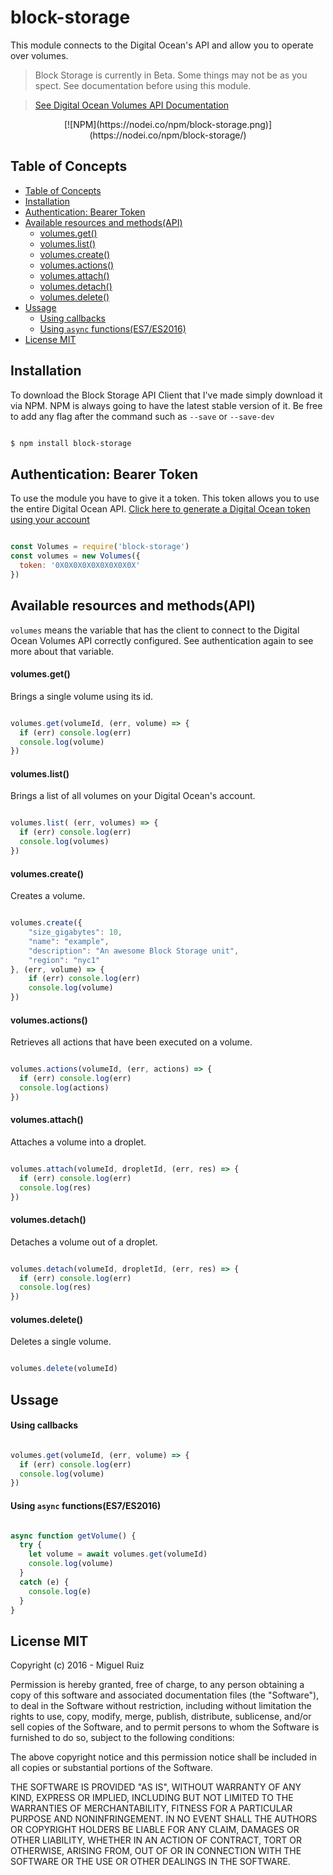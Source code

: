 # block-storage

This module connects to the Digital Ocean's API and allow you to operate over volumes.

  > Block Storage is currently in Beta. Some things may not be as you spect. See documentation before using this module.

  > [See Digital Ocean Volumes API Documentation](https://developers.digitalocean.com/documentation/v2/block-storage-beta/)

<center>[![NPM](https://nodei.co/npm/block-storage.png)](https://nodei.co/npm/block-storage/)</center>

## Table of Concepts

- [Table of Concepts](#table-of-concepts)
- [Installation](#installation)
- [Authentication: Bearer Token](#authentication-bearer-token)
- [Available resources and methods(API)](#available-resources-and-methodsapi)
  - [volumes.get()](#volumesget)
  - [volumes.list()](#volumeslist)
  - [volumes.create()](#volumescreate)
  - [volumes.actions()](#volumesactions)
  - [volumes.attach()](#volumesattach)
  - [volumes.detach()](#volumesdetach)
  - [volumes.delete()](#volumesdelete)
- [Ussage](#ussage)
  - [Using callbacks](#using-callbacks)
  - [Using `async` functions(ES7/ES2016)](#using-async-functionses7es2016)
- [License MIT](#license-mit)

## Installation

To download the Block Storage API Client that I've made simply download it via NPM. NPM is always going to have the latest stable version of it. Be free to add any flag after the command such as `--save` or `--save-dev`

```bash

$ npm install block-storage

```

## Authentication: Bearer Token

To use the module you have to give it a token. This token allows you to use the entire Digital Ocean API.  [Click here to generate a Digital Ocean token using your account](https://cloud.digitalocean.com/settings/api/tokens/new)

```js

const Volumes = require('block-storage')
const volumes = new Volumes({
  token: '0X0X0X0X0X0X0X0X0X'
})

```

## Available resources and methods(API)

`volumes` means the variable that has the client to connect to the Digital Ocean Volumes API correctly configured. See authentication again to see more about that variable.

#### volumes.get()

Brings a single volume using its id.

```js

volumes.get(volumeId, (err, volume) => {
  if (err) console.log(err)
  console.log(volume)
})

```
#### volumes.list()

Brings a list of all volumes on your Digital Ocean's account.

```js

volumes.list( (err, volumes) => {
  if (err) console.log(err)
  console.log(volumes)
})

```

#### volumes.create()

Creates a volume.

```js

volumes.create({
    "size_gigabytes": 10,
    "name": "example",
    "description": "An awesome Block Storage unit",
    "region": "nyc1"
}, (err, volume) => {
    if (err) console.log(err)
    console.log(volume)
})

```

#### volumes.actions()

Retrieves all actions that have been executed on a volume.

```js

volumes.actions(volumeId, (err, actions) => {
  if (err) console.log(err)
  console.log(actions)
})

```

#### volumes.attach()

Attaches a volume into a droplet.

```js

volumes.attach(volumeId, dropletId, (err, res) => {
  if (err) console.log(err)
  console.log(res)
})

```

#### volumes.detach()

Detaches a volume out of a droplet.

```js

volumes.detach(volumeId, dropletId, (err, res) => {
  if (err) console.log(err)
  console.log(res)
})

```

#### volumes.delete()

Deletes a single volume.

```js

volumes.delete(volumeId)

```

## Ussage

#### Using callbacks

```js

volumes.get(volumeId, (err, volume) => {
  if (err) console.log(err)
  console.log(volume)
})

```

#### Using `async` functions(ES7/ES2016)

```js

async function getVolume() {
  try {
    let volume = await volumes.get(volumeId)
    console.log(volume)
  }
  catch (e) {
    console.log(e)
  }
}

```

## License MIT

Copyright (c) 2016 - Miguel Ruiz

Permission is hereby granted, free of charge, to any person obtaining a copy
of this software and associated documentation files (the "Software"), to deal
in the Software without restriction, including without limitation the rights
to use, copy, modify, merge, publish, distribute, sublicense, and/or sell
copies of the Software, and to permit persons to whom the Software is
furnished to do so, subject to the following conditions:

The above copyright notice and this permission notice shall be included in
all copies or substantial portions of the Software.

THE SOFTWARE IS PROVIDED "AS IS", WITHOUT WARRANTY OF ANY KIND, EXPRESS OR
IMPLIED, INCLUDING BUT NOT LIMITED TO THE WARRANTIES OF MERCHANTABILITY,
FITNESS FOR A PARTICULAR PURPOSE AND NONINFRINGEMENT. IN NO EVENT SHALL THE
AUTHORS OR COPYRIGHT HOLDERS BE LIABLE FOR ANY CLAIM, DAMAGES OR OTHER
LIABILITY, WHETHER IN AN ACTION OF CONTRACT, TORT OR OTHERWISE, ARISING FROM,
OUT OF OR IN CONNECTION WITH THE SOFTWARE OR THE USE OR OTHER DEALINGS IN THE
SOFTWARE.
